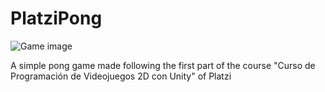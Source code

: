 # PlatziPong

![Game image](https://i.imgur.com/8JlHeOC.png)

A simple pong game made following the first part of the course "Curso de Programación de Videojuegos 2D con Unity" of Platzi
